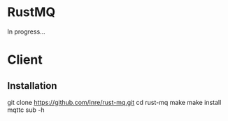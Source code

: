 # RustMQ

In progress...

# Client

## Installation

git clone https://github.com/inre/rust-mq.git
cd rust-mq
make
make install
mqttc sub -h
